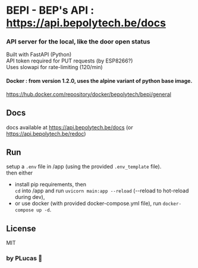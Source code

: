 # BEPI - BEP's API : https://api.bepolytech.be/docs
### API server for the local, like the door open status  

Built with FastAPI (Python)  
API token required for PUT requests (by ESP8266?)  
Uses slowapi for rate-limiting (120/min)  

#### Docker : from version 1.2.0, uses the alpine variant of python base image.
https://hub.docker.com/repository/docker/bepolytech/bepi/general

## Docs
docs available at https://api.bepolytech.be/docs (or https://api.bepolytech.be/redoc)

## Run
setup a `.env` file in /app (using the provided `.env_template` file).  
then either  
* install pip requirements, then  
  `cd` into /app and run `uvicorn main:app --reload` (--reload to hot-reload during dev),  
* or use docker (with provided docker-compose.yml file), run `docker-compose up -d`.

## License
MIT

### by PLucas 🚀
